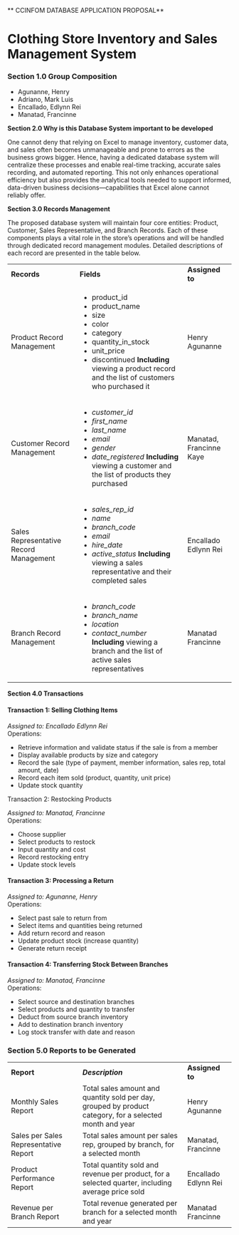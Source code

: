 <!-----



Conversion time: 1.368 seconds.


Using this Markdown file:

1. Paste this output into your source file.
2. See the notes and action items below regarding this conversion run.
3. Check the rendered output (headings, lists, code blocks, tables) for proper
   formatting and use a linkchecker before you publish this page.

Conversion notes:

* Docs to Markdown version 1.0β44
* Sat Jul 19 2025 00:34:03 GMT-0700 (PDT)
* Source doc: CCINFOM Database Application Proposal
* Tables are currently converted to HTML tables.
----->


**        CCINFOM DATABASE APPLICATION PROPOSAL**

# Clothing Store Inventory and Sales Management System


### **Section 1.0 Group Composition**



* Agunanne, Henry  
* Adriano, Mark Luis
* Encallado, Edlynn Rei
* Manatad, Francinne

**Section 2.0 Why is this Database System important to be developed**

One cannot deny that relying on Excel to manage inventory, customer data, and sales often becomes unmanageable and prone to errors as the business grows bigger. Hence, having a dedicated database system will centralize these processes and enable real-time tracking, accurate sales recording, and automated reporting. This not only enhances operational efficiency but also provides the analytical tools needed to support informed, data-driven business decisions—capabilities that Excel alone cannot reliably offer.

**Section 3.0 Records Management**

The proposed database system will maintain four core entities: Product, Customer, Sales Representative, and Branch Records. Each of these components plays a vital role in the store’s operations and will be handled through dedicated record management modules. Detailed descriptions of each record are presented in the table below.


<table>
  <tr>
   <td><strong>Records</strong>
   </td>
   <td><strong>Fields</strong>
   </td>
   <td><strong>Assigned to</strong>
   </td>
  </tr>
  <tr>
   <td>Product Record Management
   </td>
   <td>
<ul>

<li>product_id</li>

<li>product_name</li>

<li>size</li>

<li>color</li>

<li>category</li>

<li>quantity_in_stock</li>

<li>unit_price</li>

<li>discontinued
<strong>Including</strong> viewing a product record and the list of customers who purchased it</li>
</ul>
   </td>
   <td>Henry Agunanne
   </td>
  </tr>
  <tr>
   <td>Customer Record Management
   </td>
   <td>
<ul>

<li><em>customer_id</em></li>

<li><em>first_name</em></li>

<li><em>last_name</em></li>

<li><em>email</em></li>

<li><em>gender</em></li>

<li><em>date_registered</em>
<strong>Including</strong> viewing a customer and the list of products they purchased</li>
</ul>
   </td>
   <td>Manatad, Francinne Kaye
   </td>
  </tr>
  <tr>
   <td>Sales Representative Record Management
   </td>
   <td>
<ul>

<li><em>sales_rep_id</em></li>

<li><em>name</em></li>

<li><em>branch_code</em></li>

<li><em>email</em></li>

<li><em>hire_date</em></li>

<li><em>active_status</em>
<strong>Including</strong> viewing a sales representative and their completed sales</li>
</ul>
   </td>
   <td>Encallado Edlynn Rei
   </td>
  </tr>
  <tr>
   <td>Branch Record Management
   </td>
   <td>
<ul>

<li><em>branch_code</em></li>

<li><em>branch_name</em></li>

<li><em>location</em></li>

<li><em>contact_number</em>
<strong>Including</strong> viewing a branch and the list of active sales representatives</li>
</ul>
   </td>
   <td>Manatad Francinne
   </td>
  </tr>
</table>


**Section 4.0 Transactions**


#### Transaction 1: Selling Clothing Items

*Assigned to: Encallado Edlynn Rei* \
Operations:



* Retrieve information and validate status if the sale is from a member
* Display available products by size and category
* Record the sale (type of payment, member information, sales rep, total amount, date)
* Record each item sold (product, quantity, unit price)
* Update stock quantity

Transaction 2: Restocking Products

*Assigned to: Manatad, Francinne* \
Operations:



* Choose supplier
* Select products to restock
* Input quantity and cost
* Record restocking entry
* Update stock levels


#### Transaction 3: Processing a Return

*Assigned to: Agunanne, Henry* \
Operations:



* Select past sale to return from
* Select items and quantities being returned
* Add return record and reason
* Update product stock (increase quantity)
* Generate return receipt


#### Transaction 4: Transferring Stock Between Branches

*Assigned to: Manatad, Francinne* \
Operations:



* Select source and destination branches
* Select products and quantity to transfer
* Deduct from source branch inventory
* Add to destination branch inventory
* Log stock transfer with date and reason


### **Section 5.0 Reports to be Generated**


<table>
  <tr>
   <td><strong>Report</strong>
   </td>
   <td><strong><em>Description</em></strong>
   </td>
   <td><strong>Assigned to</strong>
   </td>
  </tr>
  <tr>
   <td>Monthly Sales Report
   </td>
   <td>Total sales amount and quantity sold per day, grouped by product category, for a selected month and year
   </td>
   <td>Henry Agunanne
   </td>
  </tr>
  <tr>
   <td>Sales per Sales Representative Report
   </td>
   <td>Total sales amount per sales rep, grouped by branch, for a selected month
   </td>
   <td>Manatad, Francinne
   </td>
  </tr>
  <tr>
   <td>Product Performance Report
   </td>
   <td>Total quantity sold and revenue per product, for a selected quarter, including average price sold
   </td>
   <td>Encallado Edlynn Rei
   </td>
  </tr>
  <tr>
   <td>Revenue per Branch Report
   </td>
   <td>Total revenue generated per branch for a selected month and year
   </td>
   <td>Manatad Francinne
   </td>
  </tr>
</table>

